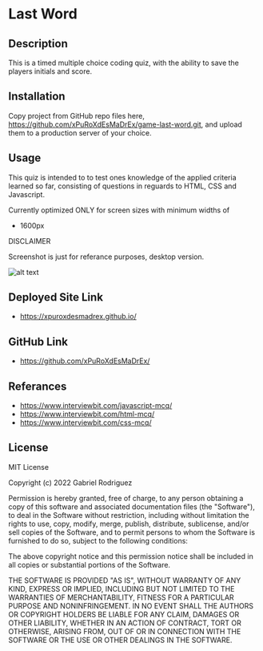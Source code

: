 # Last Word 

## Description 

This is a timed multiple choice coding quiz, with the ability to save the players initials and score.

## Installation

Copy project from GitHub repo files here, https://github.com/xPuRoXdEsMaDrEx/game-last-word.git, and upload them to a production server of your choice.

## Usage

This quiz is intended to to test ones knowledge of the applied criteria learned so far, consisting of questions in reguards to HTML, CSS and Javascript.

Currently optimized ONLY for screen sizes with minimum widths of 
    
- 1600px

DISCLAIMER

Screenshot is just for referance purposes, desktop version.

![alt text](./assets)

## Deployed Site Link

- https://xpuroxdesmadrex.github.io/

## GitHub Link

- https://github.com/xPuRoXdEsMaDrEx/

## Referances

- https://www.interviewbit.com/javascript-mcq/
- https://www.interviewbit.com/html-mcq/
- https://www.interviewbit.com/css-mcq/

## License

MIT License

Copyright (c) 2022 Gabriel Rodriguez

Permission is hereby granted, free of charge, to any person obtaining a copy
of this software and associated documentation files (the "Software"), to deal
in the Software without restriction, including without limitation the rights
to use, copy, modify, merge, publish, distribute, sublicense, and/or sell
copies of the Software, and to permit persons to whom the Software is
furnished to do so, subject to the following conditions:

The above copyright notice and this permission notice shall be included in all
copies or substantial portions of the Software.

THE SOFTWARE IS PROVIDED "AS IS", WITHOUT WARRANTY OF ANY KIND, EXPRESS OR
IMPLIED, INCLUDING BUT NOT LIMITED TO THE WARRANTIES OF MERCHANTABILITY,
FITNESS FOR A PARTICULAR PURPOSE AND NONINFRINGEMENT. IN NO EVENT SHALL THE
AUTHORS OR COPYRIGHT HOLDERS BE LIABLE FOR ANY CLAIM, DAMAGES OR OTHER
LIABILITY, WHETHER IN AN ACTION OF CONTRACT, TORT OR OTHERWISE, ARISING FROM,
OUT OF OR IN CONNECTION WITH THE SOFTWARE OR THE USE OR OTHER DEALINGS IN THE
SOFTWARE.


    